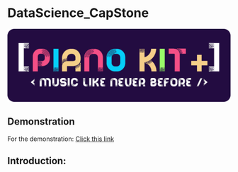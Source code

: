 # DataScience_CapStone
<p align="center"><img  src="./image/PIANOKIT.png" alt="price and amenities" width="700"/></p>

## Demonstration
For the demonstration:
[Click this link](https://youtu.be/_ltfEAWUCWY)

## Introduction:
